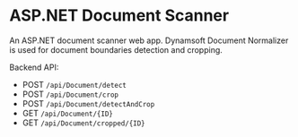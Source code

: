 # ASP.NET Document Scanner

An ASP.NET document scanner web app. Dynamsoft Document Normalizer is used for document boundaries detection and cropping.

Backend API:

* POST `/api/Document/detect`
* POST `/api/Document/crop`
* POST `/api/Document/detectAndCrop`
* GET `/api/Document/{ID}`
* GET `/api/Document/cropped/{ID}`


